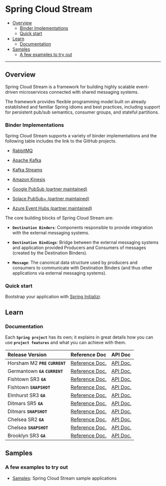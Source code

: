# Spring Cloud Stream

+ [Overview](#overview)
    + [Binder Implementations](#binder-implementations)
    + [Quick start](#quick-start)
+ [Learn](#learn)
    + [Documentation](#documentation)
+ [Samples](#samples)
    + [A few examples to try out](#a-few-examples-to-try-out)

----------------------------------------------------------------------------------------------------

## Overview

Spring Cloud Stream is a framework for building highly scalable event-driven microservices connected with shared messaging systems.

The framework provides flexible programming model built on already established and familiar Spring idioms and best practices, including support for persistent pub/sub semantics, consumer groups, and stateful partitions.

### Binder Implementations

Spring Cloud Stream supports a variety of binder implementations and the following table includes the link to the GitHub projects.

+ [RabbitMQ](https://github.com/spring-cloud/spring-cloud-stream-binder-rabbit)

+ [Apache Kafka](https://github.com/spring-cloud/spring-cloud-stream-binder-kafka)

+ [Kafka Streams](https://github.com/spring-cloud/spring-cloud-stream-binder-kafka/tree/master/spring-cloud-stream-binder-kafka-streams)

+ [Amazon Kinesis](https://github.com/spring-cloud/spring-cloud-stream-binder-aws-kinesis)

+ [Google PubSub (partner maintained)](https://github.com/spring-cloud/spring-cloud-gcp/tree/master/spring-cloud-gcp-pubsub-stream-binder)

+ [Solace PubSub+ (partner maintained)](https://github.com/SolaceProducts/spring-cloud-stream-binder-solace)

+ [Azure Event Hubs (partner maintained)](https://github.com/microsoft/spring-cloud-azure/tree/master/spring-cloud-azure-stream-binder/spring-cloud-azure-eventhubs-stream-binder)

The core building blocks of Spring Cloud Stream are:

+ **`Destination Binders`**:
  Components responsible to provide integration with the external messaging systems.

+ **`Destination Bindings`**:
  Bridge between the external messaging systems and application provided Producers and Consumers of messages (created by the Destination Binders).

+ **`Message`**:
  The canonical data structure used by producers and consumers to communicate with Destination Binders (and thus other applications via external messaging systems).

### Quick start

Bootstrap your application with [Spring Initializr](https://start.spring.io/).

## Learn

### Documentation

Each **`Spring project`** has its own; it explains in great details how you can use **`project features`** and what you can achieve with them.

 Release Version                      | Reference Doc                                                                                                            | API Doc
:-------------------------------------|:-------------------------------------------------------------------------------------------------------------------------|:----------------------------------------------------------------------------------------------------
 Horsham M2 **`PRE`** **`CURRENT`**   | [Reference Doc.](https://cloud.spring.io/spring-cloud-static/spring-cloud-stream/3.0.0.M2/home.html)                     | [API Doc.](https://cloud.spring.io/spring-cloud-static/spring-cloud-stream/3.0.0.M2/home.html)
 Germantown **`GA`** **`CURRENT`**    | [Reference Doc.](https://cloud.spring.io/spring-cloud-static/spring-cloud-stream/2.2.0.RELEASE/home.html)                | [API Doc.](https://cloud.spring.io/spring-cloud-static/spring-cloud-stream/2.2.0.RELEASE/home.html)
 Fishtown SR3 **`GA`**                | [Reference Doc.](https://cloud.spring.io/spring-cloud-static/spring-cloud-stream/2.1.3.RELEASE/)                         | [API Doc.](https://cloud.spring.io/spring-cloud-static/spring-cloud-stream/2.1.3.RELEASE)
 Fishtown **`SNAPSHOT`**              | [Reference Doc.](https://docs.spring.io/spring-cloud-stream/docs/Fishtown.BUILD-SNAPSHOT/reference/htmlsingle/)          | [API Doc.](https://docs.spring.io/spring-cloud-stream/docs/Fishtown.BUILD-SNAPSHOT/api/)
 Elmhurst SR3 **`GA`**                | [Reference Doc.](https://docs.spring.io/spring-cloud-stream/docs/Elmhurst.SR3/reference/htmlsingle/)                     | [API Doc.](https://docs.spring.io/spring-cloud-stream/docs/Elmhurst.SR3/api/)
 Ditmars SR5 **`GA`**                 | [Reference Doc.](https://docs.spring.io/spring-cloud-stream/docs/Ditmars.SR5/reference/htmlsingle/)                      | [API Doc.](https://docs.spring.io/spring-cloud-stream/docs/Ditmars.SR5/api/)
 Ditmars **`SNAPSHOT`**               | [Reference Doc.](https://docs.spring.io/spring-cloud-stream/docs/Ditmars.BUILD-SNAPSHOT/reference/htmlsingle/)           | [API Doc.](https://docs.spring.io/spring-cloud-stream/docs/Ditmars.BUILD-SNAPSHOT/api/)
 Chelsea SR2 **`GA`**                 | [Reference Doc.](https://docs.spring.io/spring-cloud-stream/docs/Chelsea.SR2/reference/htmlsingle/index.html)            | [API Doc.](https://docs.spring.io/spring-cloud-stream/docs/Chelsea.SR2/api/)
 Chelsea **`SNAPSHOT`**               | [Reference Doc.](https://docs.spring.io/spring-cloud-stream/docs/Chelsea.BUILD-SNAPSHOT/reference/htmlsingle/index.html) | [API Doc.](https://docs.spring.io/spring-cloud-stream/docs/Chelsea.BUILD-SNAPSHOT/api/)
 Brooklyn SR3 **`GA`**                | [Reference Doc.](https://docs.spring.io/spring-cloud-stream/docs/Brooklyn.SR3/reference/htmlsingle/)                     | [API Doc.](https://docs.spring.io/spring-cloud-stream/docs/Brooklyn.SR3/api/)

## Samples

### A few examples to try out

+ [Samples](https://github.com/spring-cloud/spring-cloud-stream-samples/):
  Spring Cloud Stream sample applications


